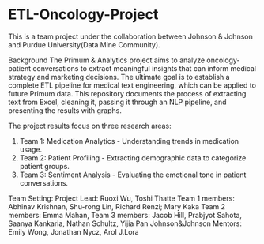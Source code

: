 # ETL-Oncology-Project

This is a team project under the collaboration between Johnson & Johnson and Purdue University(Data Mine Community). 

Background
The Primum & Analytics project aims to analyze oncology-patient conversations to extract meaningful insights that can inform medical strategy and marketing decisions. The ultimate goal is to establish a complete ETL pipeline for medical text engineering, which can be applied to future Primum data. This repository documents the process of extracting text from Excel, cleaning it, passing it through an NLP pipeline, and presenting the results with graphs.

The project results focus on three research areas:
1. Team 1: Medication Analytics - Understanding trends in medication usage.
2. Team 2: Patient Profiling - Extracting demographic data to categorize patient groups.
3. Team 3: Sentiment Analysis - Evaluating the emotional tone in patient conversations.

Team Setting: 
Project Lead: Ruoxi Wu, Toshi Thatte
Team 1 members: Abhinav Krishnan, Shu-rong Lin, Richard Renzi; Mary Kaka
Team 2 members: Emma Mahan, 
Team 3 members: Jacob Hill, Prabjyot Sahota, Saanya Kankaria, Nathan Schultz, Yijia Pan
Johnson&Johnson Mentors: Emily Wong, Jonathan Nycz, Arol J.Lora


